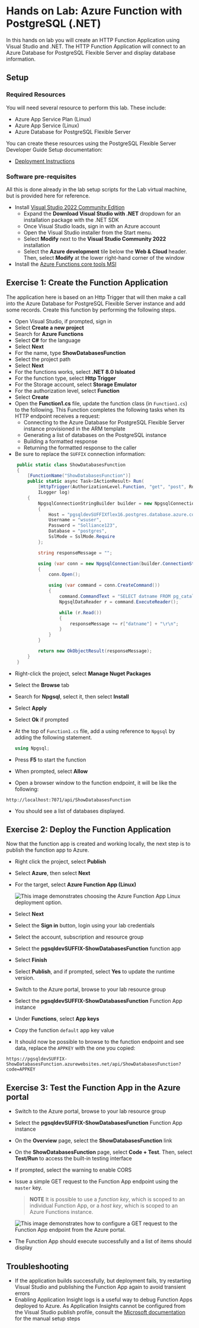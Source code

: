 # Hands on Lab: Azure Function with PostgreSQL (.NET)

In this hands on lab you will create an HTTP Function Application using Visual Studio and .NET.  The HTTP Function Application will connect to an Azure Database for PostgreSQL Flexible Server and display database information.

## Setup

### Required Resources

You will need several resource to perform this lab.  These include:

- Azure App Service Plan (Linux)
- Azure App Service (Linux)
- Azure Database for PostgreSQL Flexible Server

You can create these resources using the PostgreSQL Flexible Server Developer Guide Setup documentation:

- [Deployment Instructions](../../../11_03_Setup/00_Template_Deployment_Instructions.md)

### Software pre-requisites

All this is done already in the lab setup scripts for the Lab virtual machine, but is provided here for reference.

- Install [Visual Studio 2022 Community Edition](https://visualstudio.microsoft.com/downloads/)
  - Expand the **Download Visual Studio with .NET** dropdown for an installation package with the .NET SDK
  - Once Visual Studio loads, sign in with an Azure account
  - Open the Visual Studio installer from the Start menu.
  - Select **Modify** next to the **Visual Studio Community 2022** installation
  - Select the **Azure development** tile below the **Web & Cloud** header. Then, select **Modify** at the lower right-hand corner of the window
- Install the [Azure Functions core tools MSI](https://go.microsoft.com/fwlink/?linkid=2174087)

## Exercise 1: Create the Function Application

The application here is based on an Http Trigger that will then make a call into the Azure Database for PostgreSQL Flexible Server instance and add some records. Create this function by performing the following steps.

- Open Visual Studio, if prompted, sign in
- Select **Create a new project**
- Search for **Azure Functions**
- Select **C#** for the language
- Select **Next**
- For the name, type **ShowDatabasesFunction**
- Select the project path
- Select **Next**
- For the functions works, select **.NET 8.0 Isloated**
- For the function type, select **Http Trigger**
- For the Storage account, select **Storage Emulator**
- For the authorization level, select **Function**
- Select **Create**
- Open the **Function1.cs** file, update the function class (in `Function1.cs`) to the following. This Function completes the following tasks when its HTTP endpoint receives a request:
  - Connecting to the Azure Database for PostgreSQL Flexible Server instance provisioned in the ARM template
  - Generating a list of databases on the PostgreSQL instance
  - Building a formatted response
  - Returning the formatted response to the caller
- Be sure to replace the `SUFFIX` connection information:

```csharp
    public static class ShowDatabasesFunction
    {
        [FunctionName("ShowDatabasesFunction")]
        public static async Task<IActionResult> Run(
            [HttpTrigger(AuthorizationLevel.Function, "get", "post", Route = null)] HttpRequest req,
            ILogger log)
        {
            NpgsqlConnectionStringBuilder builder = new NpgsqlConnectionStringBuilder
            {
                Host = "pgsqldevSUFFIXflex16.postgres.database.azure.com",
                Username = "wsuser",
                Password = "Solliance123",
                Database = "postgres",
                SslMode = SslMode.Require
            };

            string responseMessage = "";

            using (var conn = new NpgsqlConnection(builder.ConnectionString))
            {
                conn.Open();

                using (var command = conn.CreateCommand())
                {
                    command.CommandText = "SELECT datname FROM pg_catalog.pg_database;";
                    NpgsqlDataReader r = command.ExecuteReader();

                    while (r.Read())
                    {
                        responseMessage += r["datname"] + "\r\n";
                    }
                }
            }

            return new OkObjectResult(responseMessage);
        }
    }
```

- Right-click the project, select **Manage Nuget Packages**
- Select the **Browse** tab
- Search for **Npgsql**, select it, then select **Install**
- Select **Apply**
- Select **Ok** if prompted
- At the top of `Function1.cs` file, add a using reference to `Npgsql` by adding the following statement.

    ```csharp
    using Npgsql;
    ```

- Press **F5** to start the function
- When prompted, select **Allow**
- Open a browser window to the function endpoint, it will be like the following:

```text
http://localhost:7071/api/ShowDatabasesFunction
```

- You should see a list of databases displayed.

## Exercise 2: Deploy the Function Application

Now that the function app is created and working locally, the next step is to publish the function app to Azure.

- Right click the project, select **Publish**
- Select **Azure**, then select **Next**
- For the target, select **Azure Function App (Linux)**

    ![This image demonstrates choosing the Azure Function App Linux deployment option.](./media/choose-linux-function-app.png "Azure Function App Linux")

- Select **Next**
- Select the **Sign in** button, login using your lab credentials
- Select the account, subscription and resource group
- Select the **pgsqldevSUFFIX-ShowDatabasesFunction** function app
- Select **Finish**
- Select **Publish**, and if prompted, select **Yes** to update the runtime version.
- Switch to the Azure portal, browse to your lab resource group
- Select the **pgsqldevSUFFIX-ShowDatabasesFunction** Function App instance
- Under **Functions**, select **App keys**
- Copy the function `default` app key value
- It should now be possible to browse to the function endpoint and see data, replace the `APPKEY` with the one you copied:

```text
https://pgsqldevSUFFIX-ShowDatabasesFunction.azurewebsites.net/api/ShowDatabasesFunction?code=APPKEY
```

## Exercise 3: Test the Function App in the Azure portal

- Switch to the Azure portal, browse to your lab resource group
- Select the **pgsqldevSUFFIX-ShowDatabasesFunction** Function App instance
- On the **Overview** page, select the **ShowDatabasesFunction** link
- On the **ShowDatabasesFunction** page, select **Code + Test**. Then, select **Test/Run** to access the built-in testing interface
- If prompted, select the warning to enable CORS
- Issue a simple GET request to the Function App endpoint using the `master` key.

    > **NOTE** It is possible to use a *function key*, which is scoped to an individual Function App, or a *host key*, which is scoped to an Azure Functions instance.

    ![This image demonstrates how to configure a GET request to the Function App endpoint from the Azure portal.](./media/azure-portal-function-test.png "GET request test")

- The Function App should execute successfully and a list of items should display

## Troubleshooting

- If the application builds successfully, but deployment fails, try restarting Visual Studio and publishing the Function App again to avoid transient errors
- Enabling Application Insight logs is a useful way to debug Function Apps deployed to Azure. As Application Insights cannot be configured from the Visual Studio publish profile, consult the [Microsoft documentation](https://learn.microsoft.com/azure/azure-functions/configure-monitoring?tabs=v2#enable-application-insights-integration) for the manual setup steps
